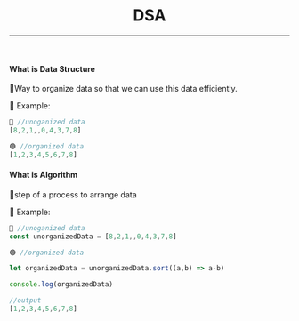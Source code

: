 <h1 align="center"><strong>DSA</strong></h1>
<hr/>
<br/>
<h4><strong>What is Data Structure</strong></h3>
🚩Way to organize data so that we can use this data efficiently.

📝 Example:

```js
🔴 //unoganized data
[8,2,1,,0,4,3,7,8]

🟢 //organized data
[1,2,3,4,5,6,7,8]
```


<h4><strong>What is Algorithm</strong></h3>
🚩step of a process to arrange data

📝 Example:

```js
🔴 //unoganized data
const unorganizedData = [8,2,1,,0,4,3,7,8]

🟢 //organized data

let organizedData = unorganizedData.sort((a,b) => a-b)

console.log(organizedData)

//output
[1,2,3,4,5,6,7,8]
```
